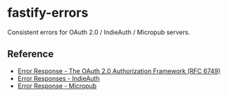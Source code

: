 # fastify-errors

Consistent errors for OAuth 2.0 / IndieAuth / Micropub servers.

## Reference

- [Error Response - The OAuth 2.0 Authorization Framework (RFC 6749)](https://datatracker.ietf.org/doc/html/rfc6749#section-5.2)
- [Error Responses - IndieAuth](https://indieauth.spec.indieweb.org/#error-responses)
- [Error Response - Micropub](https://micropub.spec.indieweb.org/#error-response)
